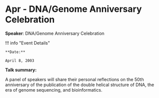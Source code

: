 # Apr - DNA/Genome Anniversary Celebration

**Speaker**: DNA/Genome Anniversary Celebration

!!! info "Event Details"
    
    
    **Date:**
    
    April 8, 2003

**Talk summary:**

A panel of speakers will share their personal reflections on the 50th anniversary of the publication of the double helical structure of DNA, the era of genome sequencing, and bioinformatics.

